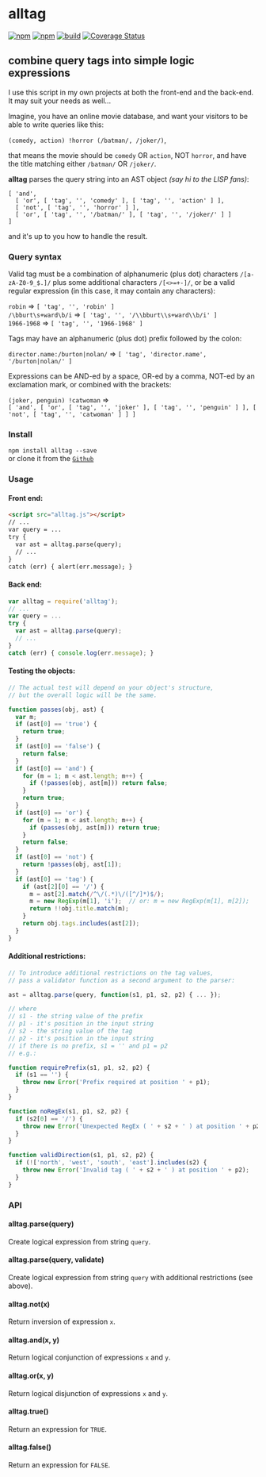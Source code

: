 # alltag
[![npm](https://img.shields.io/npm/v/alltag.svg)](https://www.npmjs.com/package/alltag)
[![npm](https://img.shields.io/npm/dt/alltag.svg)](https://www.npmjs.com/package/alltag)
[![build](https://github.com/jazz-soft/alltag/actions/workflows/build.yml/badge.svg)](https://github.com/jazz-soft/alltag/actions)
[![Coverage Status](https://coveralls.io/repos/github/jazz-soft/alltag/badge.svg?branch=master)](https://coveralls.io/github/jazz-soft/alltag?branch=master)

## combine query tags into simple logic expressions

I use this script in my own projects at both the front-end and the back-end. It may suit your needs as well...

Imagine, you have an online movie database,
and want your visitors to be able to write queries like this:

`(comedy, action) !horror (/batman/, /joker/)`,

that means the movie should be `comedy` OR `action`, NOT `horror`,
and have the title matching either `/batman/` OR `/joker/`.

**alltag** parses the query string into an AST object *(say hi to the LISP fans)*:
```
[ 'and',
  [ 'or', [ 'tag', '', 'comedy' ], [ 'tag', '', 'action' ] ],
  [ 'not', [ 'tag', '', 'horror' ] ],
  [ 'or', [ 'tag', '', '/batman/' ], [ 'tag', '', '/joker/' ] ]
]
```

and it's up to you how to handle the result.

### Query syntax

Valid tag must be a combination of alphanumeric (plus dot) characters `/[a-zA-Z0-9_$.]/` plus some additional characters `/[<>=+-]/`,
or be a valid regular expression (in this case, it may contain any characters):

`robin` => `[ 'tag', '', 'robin' ]`  
`/\bburt\s+ward\b/i` => `[ 'tag', '', '/\\bburt\\s+ward\\b/i' ]`  
`1966-1968` => `[ 'tag', '', '1966-1968' ]`

Tags may have an alphanumeric (plus dot) prefix followed by the colon:

`director.name:/burton|nolan/` => `[ 'tag', 'director.name', '/burton|nolan/' ]`

Expressions can be AND-ed by a space, OR-ed by a comma, NOT-ed by an exclamation mark, or combined with the brackets:

`(joker, penguin) !catwoman` =>  
`[ 'and', [ 'or', [ 'tag', '', 'joker' ], [ 'tag', '', 'penguin' ] ], [ 'not', [ 'tag', '', 'catwoman' ] ] ]`

### Install

`npm install alltag --save`  
or clone it from the [`Github`](https://github.com/jazz-soft/alltag)

### Usage

#### Front end:

```html
<script src="alltag.js"></script>
// ...
var query = ...
try {
  var ast = alltag.parse(query);
  // ...
}
catch (err) { alert(err.message); }
```

#### Back end:

```js
var alltag = require('alltag');
// ...
var query = ...
try {
  var ast = alltag.parse(query);
  // ...
}
catch (err) { console.log(err.message); }
```

#### Testing the objects:

```js
// The actual test will depend on your object's structure,
// but the overall logic will be the same.

function passes(obj, ast) {
  var m;
  if (ast[0] == 'true') {
    return true;
  }
  if (ast[0] == 'false') {
    return false;
  }
  if (ast[0] == 'and') {
    for (m = 1; m < ast.length; m++) {
      if (!passes(obj, ast[m])) return false;
    }
    return true;
  }
  if (ast[0] == 'or') {
    for (m = 1; m < ast.length; m++) {
      if (passes(obj, ast[m])) return true;
    }
    return false;
  }
  if (ast[0] == 'not') {
    return !passes(obj, ast[1]);
  }
  if (ast[0] == 'tag') {
    if (ast[2][0] == '/') {
      m = ast[2].match(/^\/(.*)\/([^/]*)$/);
      m = new RegExp(m[1], 'i');  // or: m = new RegExp(m[1], m[2]);
      return !!obj.title.match(m);
    }
    return obj.tags.includes(ast[2]);
  }
}
```

#### Additional restrictions:

```js
// To introduce additional restrictions on the tag values,
// pass a validator function as a second argument to the parser:

ast = alltag.parse(query, function(s1, p1, s2, p2) { ... });

// where
// s1 - the string value of the prefix
// p1 - it's position in the input string
// s2 - the string value of the tag
// p2 - it's position in the input string
// if there is no prefix, s1 = '' and p1 = p2
// e.g.:

function requirePrefix(s1, p1, s2, p2) {
  if (s1 == '') {
    throw new Error('Prefix required at position ' + p1);
  }
}

function noRegEx(s1, p1, s2, p2) {
  if (s2[0] == '/') {
    throw new Error('Unexpected RegEx ( ' + s2 + ' ) at position ' + p2);
  }
}

function validDirection(s1, p1, s2, p2) {
  if (!['north', 'west', 'south', 'east'].includes(s2) {
    throw new Error('Invalid tag ( ' + s2 + ' ) at position ' + p2);
  }
}
```

### API

#### alltag.parse(query)

Create logical expression from string `query`.

#### alltag.parse(query, validate)

Create logical expression from string `query` with additional restrictions (see above).

#### alltag.not(x)

Return inversion of expression `x`.

#### alltag.and(x, y)

Return logical conjunction of expressions `x` and `y`.

#### alltag.or(x, y)

Return logical disjunction of expressions `x` and `y`.

#### alltag.true()

Return an expression for `TRUE`.

#### alltag.false()

Return an expression for `FALSE`.
